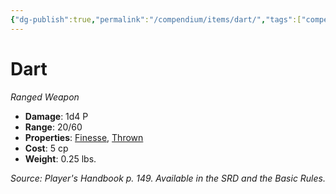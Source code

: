 ```yaml
---
{"dg-publish":true,"permalink":"/compendium/items/dart/","tags":["compendium/src/5e/phb","item/property/finesse","item/property/thrown","item/weapon/simple/ranged"]}
---
```


# Dart
*Ranged Weapon*  

- **Damage**: 1d4 P
- **Range**: 20/60
- **Properties**: [Finesse](rules/item-properties.md#Finesse), [Thrown](rules/item-properties.md#Thrown)
- **Cost**: 5 cp
- **Weight**: 0.25 lbs.

*Source: Player's Handbook p. 149. Available in the SRD and the Basic Rules.*